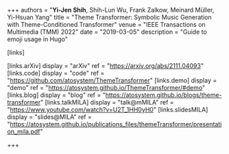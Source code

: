 +++
authors = "**Yi-Jen Shih**, Shih-Lun Wu, Frank Zalkow, Meinard Müller, Yi-Hsuan Yang"
title = "Theme Transformer: Symbolic Music Generation with Theme-Conditioned Transformer"
venue = "IEEE Transactions on Multimedia (TMM) 2022"
date = "2019-03-05"
description = "Guide to emoji usage in Hugo"

[links]

[links.arXiv]
display = "arXiv"
ref = "https://arxiv.org/abs/2111.04093"
[links.code]
display = "code"
ref = "https://github.com/atosystem/ThemeTransformer"
[links.demo]
display = "demo"
ref = "https://atosystem.github.io/ThemeTransformer/#demo"
[links.blog]
display = "blog"
ref = "https://atosystem.github.io/blogs/theme-transformer"
[links.talkMILA]
display = "talk@mMILA"
ref = "https://www.youtube.com/watch?v=U2T_1HH0yH0"
[links.slidesMILA]
display = "slides@MILA"
ref = "https://atosystem.github.io/publications_files/themeTransformer/presentation_mila.pdf"

+++